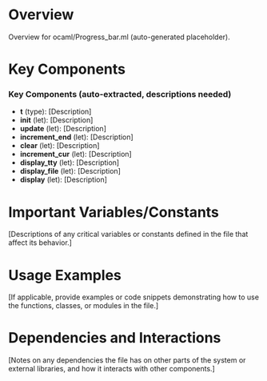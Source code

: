 # Overview

Overview for ocaml/Progress_bar.ml (auto-generated placeholder).

# Key Components

### Key Components (auto-extracted, descriptions needed)
- **t** (type): [Description]
- **init** (let): [Description]
- **update** (let): [Description]
- **increment_end** (let): [Description]
- **clear** (let): [Description]
- **increment_cur** (let): [Description]
- **display_tty** (let): [Description]
- **display_file** (let): [Description]
- **display** (let): [Description]

# Important Variables/Constants

[Descriptions of any critical variables or constants defined in the file that affect its behavior.]

# Usage Examples

[If applicable, provide examples or code snippets demonstrating how to use the functions, classes, or modules in the file.]

# Dependencies and Interactions

[Notes on any dependencies the file has on other parts of the system or external libraries, and how it interacts with other components.]
